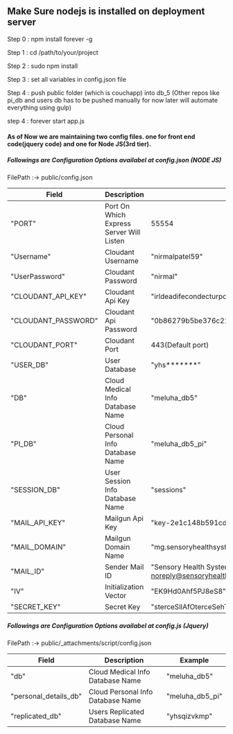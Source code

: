 ## Make Sure nodejs is installed on deployment server

Step 0 : npm install forever -g

Step 1 : cd /path/to/your/project

Step 2 : sudo npm install

Step 3 : set all variables in config.json file

Step 4 : push public folder (which is couchapp) into db_5 (Other repos like pi_db and users db has to be pushed manually for now later will automate everything using gulp)

step 4 : forever start app.js

#### As of Now we are maintaining two config files. one for front end code(jquery code) and one for Node JS(3rd tier).

##### Followings are Configuration Options availabel at config.json (NODE JS)
FilePath :-> public/config.json


|Field|Description|Example|
|---|---|---|
|"PORT"|Port On Which Express Server Will Listen|55554|
|"Username"|Cloudant Username|"nirmalpatel59"|
|"UserPassword"|Cloudant Password|"nirmal"|
|"CLOUDANT_API_KEY"|Cloudant Api Key|"irldeadifecondecturponda"|
|"CLOUDANT_PASSWORD"|Cloudant Api Password|"0b86279b5be376c211c43493d854d7bf1e4db832"|
|"CLOUDANT_PORT"|Cloudant Port|443(Default port)|
|"USER_DB"|User Database|"yhs*******"|
|"DB"|Cloud Medical Info Database Name|"meluha_db5"|
|"PI_DB"|Cloud Personal Info Database Name|"meluha_db5_pi"|
|"SESSION_DB"|User Session Info Database Name|"sessions"|
|"MAIL_API_KEY"|Mailgun Api Key|"key-2e1c148b591cdd5767904c9e482b34ce"|
|"MAIL_DOMAIN"|Mailgun Domain Name|"mg.sensoryhealthsystems.com"|
|"MAIL_ID"|Sender Mail ID|"Sensory Health Systems Admin <noreply@sensoryhealthsystems.com>"|
|"IV"|Initialization Vector |"EK9Hd0Ahf5PJ8eS8"|
|"SECRET_KEY"|Secret Key|"sterceSllAfOterceSehT"|



##### Followings are Configuration Options availabel at config.js (Jquery)
FilePath :->  public/_attachments/script/config.json

|Field|Description|Example|
|---|---|---|
|"db"|Cloud Medical Info Database Name|"meluha_db5"|
|"personal_details_db"|Cloud Personal Info Database Name|"meluha_db5_pi"|
|"replicated_db"|Users Replicated Database Name|"yhsqizvkmp"|
